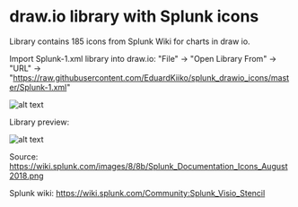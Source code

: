 # draw.io library with Splunk icons
Library contains 185 icons from Splunk Wiki for charts in draw io.

Import Splunk-1.xml library into draw.io: "File" -> "Open Library From" -> "URL" ->  
"https://raw.githubusercontent.com/EduardKiiko/splunk_drawio_icons/master/Splunk-1.xml"

![alt text](https://raw.githubusercontent.com/EduardKiiko/splunk_drawio_icons/master/import_example.png)

Library preview:

![alt text](https://raw.githubusercontent.com/EduardKiiko/splunk_drawio_icons/master/icon_preview.png)


Source: https://wiki.splunk.com/images/8/8b/Splunk_Documentation_Icons_August2018.png

Splunk wiki: https://wiki.splunk.com/Community:Splunk_Visio_Stencil
